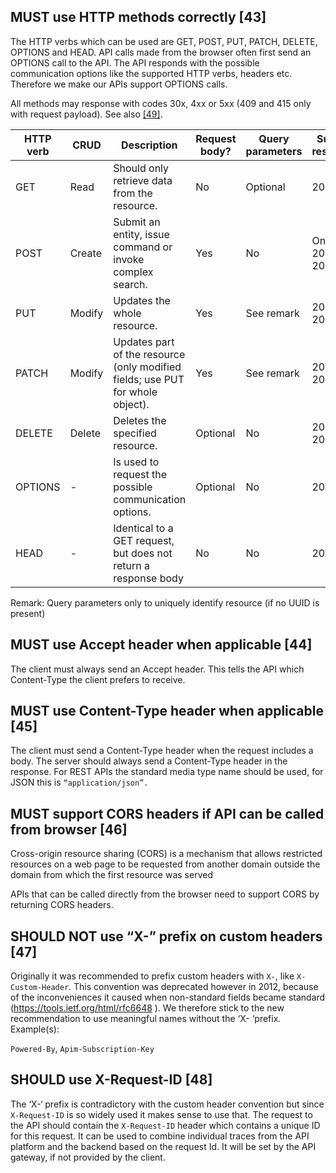 ## MUST use HTTP methods correctly [43]

The HTTP verbs which can be used are GET, POST, PUT, PATCH, DELETE, OPTIONS and HEAD. API calls made from the browser often first send an OPTIONS call to the API. The API responds with the possible communication options like the supported HTTP verbs, headers etc. Therefore we make our APIs support OPTIONS calls.

All methods may response with codes 30x, 4xx or 5xx (409 and 415 only with request payload). See also [[49]](10.-HTTP-status-codes.md).

|HTTP verb|CRUD|Description|Request body?|Query parameters|Success responses|
|---|---|---|---|---|---|
|GET|Read|Should only retrieve data from the resource.|No|Optional|200|
|POST|Create|Submit an entity, issue command or invoke complex search.|Yes|No|On create 201 else 200|
|PUT|Modify|Updates the whole resource.|Yes|See remark|200 or 204|
|PATCH|Modify|Updates part of the resource (only modified fields; use PUT for whole object).|Yes|See remark|200 or 204|
|DELETE|Delete|Deletes the specified resource.|Optional|No|204 or 200|
|OPTIONS|-|Is used to request the possible communication options.|Optional|No|200|
|HEAD|-|Identical to a GET request, but does not return a response body|No|No|200|

Remark: Query parameters only to uniquely identify resource (if no UUID is present)

## MUST use Accept header when applicable [44]

The client must always send an Accept header. This tells the API which Content-Type the client prefers to receive.

## MUST use Content-Type header when applicable [45]

The client must send a Content-Type header when the request includes a body. The server should always send a Content-Type header in the response. For REST APIs the standard media type name should be used, for JSON this is `“application/json”.`

## MUST support CORS headers if API can be called from browser [46]

Cross-origin resource sharing (CORS) is a mechanism that allows restricted resources on a web page to be requested from another domain outside the domain from which the first resource was served

APIs that can be called directly from the browser need to support CORS by returning CORS headers.

## SHOULD NOT use “X-” prefix on custom headers [47]

Originally it was recommended to prefix custom headers with `X-`, like `X-Custom-Header`. This convention was deprecated however in 2012, because of the inconveniences it caused when non-standard fields became standard (https://tools.ietf.org/html/rfc6648 ). We therefore stick to the new recommendation to use meaningful names without the ‘X- ‘prefix.
Example(s):

`Powered-By`, `Apim-Subscription-Key`

## SHOULD use X-Request-ID [48]

The ‘X-‘ prefix is contradictory with the custom header convention but since `X-Request-ID` is so widely used it makes sense to use that.
The request to the API should contain the `X-Request-ID` header which contains a unique ID for this request. It can be used to combine individual traces from the API platform and the backend based on the request Id. It will be set by the API gateway, if not provided by the client.
